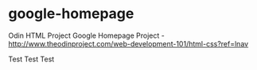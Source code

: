 # google-homepage
Odin HTML Project
Google Homepage Project - http://www.theodinproject.com/web-development-101/html-css?ref=lnav

Test Test Test
